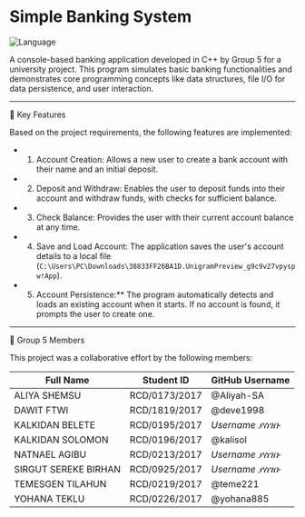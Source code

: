 # Simple Banking System

![Language](https://img.shields.io/badge/Language-C%2B%2B-blue.svg)

A console-based banking application developed in C++ by Group 5 for a university project. This program simulates basic banking functionalities and demonstrates core programming concepts like data structures, file I/O for data persistence, and user interaction.

------------------------------------------------------

🚀 Key Features

Based on the project requirements, the following features are implemented:

- 1. Account Creation: Allows a new user to create a bank account with their name and an initial deposit.
- 2. Deposit and Withdraw: Enables the user to deposit funds into their account and withdraw funds, with checks for sufficient balance.
- 3. Check Balance: Provides the user with their current account balance at any time.
- 4. Save and Load Account: The application saves the user's account details to a local file (`C:\Users\PC\Downloads\38833FF26BA1D.UnigramPreview_g9c9v27vpyspw!App`).
- 5. Account Persistence:** The program automatically detects and loads an existing account when it starts. If no account is found, it prompts the user to create one.

---------------------------------------------------


 👥 Group 5 Members

This project was a collaborative effort by the following members:

| Full Name             | Student ID      | GitHub Username    |
| --------------------- | --------------- | ------------------ |
| ALIYA SHEMSU          | RCD/0173/2017   | @Aliyah-SA         |
| DAWIT FTWI            | RCD/1819/2017   | @deve1998          |
| KALKIDAN BELETE       | RCD/0195/2017   | *Username ያስገቡ*   |
| KALKIDAN SOLOMON      | RCD/0196/2017   | @kalisol          |
| NATNAEL AGIBU         | RCD/0213/2017   | *Username ያስገቡ*   |
| SIRGUT SEREKE BIRHAN  | RCD/0925/2017   | *Username ያስገቡ*   |
| TEMESGEN TILAHUN      | RCD/0219/2017   | @teme221           |
| YOHANA TEKLU          | RCD/0226/2017   | @yohana885         |
